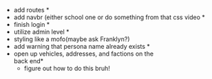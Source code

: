 * add routes *
* add navbr (either school one or do something 
    from that css video *
* finish login *
* utilize admin level *
* styling like a mofo(maybe ask Franklyn?)
* add warning that persona name already exists *
* open up vehicles, addresses, and factions on the   
    back end*
  - figure out how to do this bruh! 